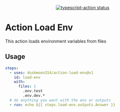 <p align="center">
  <a href="https://github.com/actions/typescript-action/actions"><img alt="typescript-action status" src="https://github.com/actions/typescript-action/workflows/build-test/badge.svg"></a>
</p>

# Action Load Env

This action loads environment variables from files

## Usage

```yaml
steps:
  - uses: duskmoon314/action-load-env@v1
    id: load-env
    with:
      files: |
        .env.test
        .env.dev.*
  # do anything you want with the env or outputs
  - run: echo ${{ steps.load-env.outputs.Answer }}
```